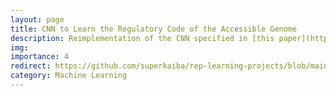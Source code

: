 ```yaml
---
layout: page
title: CNN to Learn the Regulatory Code of the Accessible Genome
description: Reimplementation of the CNN specified in [this paper](https://pubmed.ncbi.nlm.nih.gov/27197224/) using PyTorch
img: 
importance: 4
redirect: https://github.com/superkaiba/rep-learning-projects/blob/main/basset-cnn.py
category: Machine Learning
---
```


